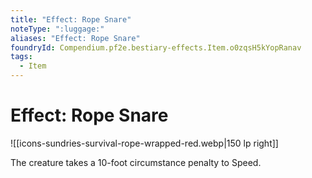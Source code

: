 ```yaml
---
title: "Effect: Rope Snare"
noteType: ":luggage:"
aliases: "Effect: Rope Snare"
foundryId: Compendium.pf2e.bestiary-effects.Item.o0zqsH5kYopRanav
tags:
  - Item
---
```


# Effect: Rope Snare
![[icons-sundries-survival-rope-wrapped-red.webp|150 lp right]]

The creature takes a 10-foot circumstance penalty to Speed.
